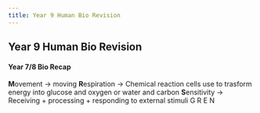 ```yaml
---
title: Year 9 Human Bio Revision
---
```


## Year 9 Human Bio Revision
#### Year 7/8 Bio Recap
**M**ovement -> moving
**R**espiration -> Chemical reaction cells use to trasform energy into glucose and oxygen or water and carbon
**S**ensitivity -> Receiving + processing + responding to external stimuli
G
R
E
N